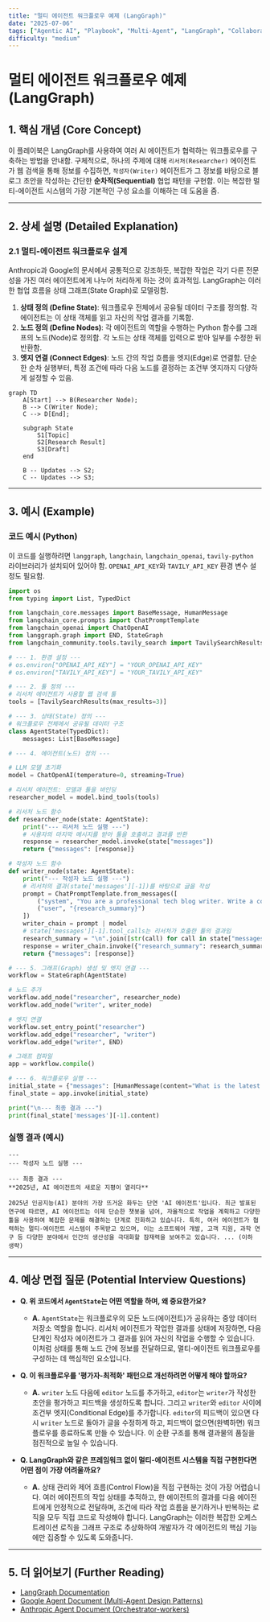 ```yaml
---
title: "멀티 에이전트 워크플로우 예제 (LangGraph)"
date: "2025-07-06"
tags: ["Agentic AI", "Playbook", "Multi-Agent", "LangGraph", "Collaboration"]
difficulty: "medium"
---
```


# 멀티 에이전트 워크플로우 예제 (LangGraph)

## 1. 핵심 개념 (Core Concept)

이 플레이북은 LangGraph를 사용하여 여러 AI 에이전트가 협력하는 워크플로우를 구축하는 방법을 안내함. 구체적으로, 하나의 주제에 대해 `리서처(Researcher)` 에이전트가 웹 검색을 통해 정보를 수집하면, `작성자(Writer)` 에이전트가 그 정보를 바탕으로 블로그 초안을 작성하는 간단한 **순차적(Sequential)** 협업 패턴을 구현함. 이는 복잡한 멀티-에이전트 시스템의 가장 기본적인 구성 요소를 이해하는 데 도움을 줌.

---

## 2. 상세 설명 (Detailed Explanation)

### 2.1 멀티-에이전트 워크플로우 설계

Anthropic과 Google의 문서에서 공통적으로 강조하듯, 복잡한 작업은 각기 다른 전문성을 가진 여러 에이전트에게 나누어 처리하게 하는 것이 효과적임. LangGraph는 이러한 협업 흐름을 상태 그래프(State Graph)로 모델링함.

1.  **상태 정의 (Define State)**: 워크플로우 전체에서 공유될 데이터 구조를 정의함. 각 에이전트는 이 상태 객체를 읽고 자신의 작업 결과를 기록함.
2.  **노드 정의 (Define Nodes)**: 각 에이전트의 역할을 수행하는 Python 함수를 그래프의 노드(Node)로 정의함. 각 노드는 상태 객체를 입력으로 받아 일부를 수정한 뒤 반환함.
3.  **엣지 연결 (Connect Edges)**: 노드 간의 작업 흐름을 엣지(Edge)로 연결함. 단순한 순차 실행부터, 특정 조건에 따라 다음 노드를 결정하는 조건부 엣지까지 다양하게 설정할 수 있음.

```mermaid
graph TD
    A[Start] --> B(Researcher Node);
    B --> C(Writer Node);
    C --> D[End];

    subgraph State
        S1[Topic]
        S2[Research Result]
        S3[Draft]
    end

    B -- Updates --> S2;
    C -- Updates --> S3;
```

---

## 3. 예시 (Example)

### 코드 예시 (Python)

이 코드를 실행하려면 `langgraph`, `langchain`, `langchain_openai`, `tavily-python` 라이브러리가 설치되어 있어야 함. `OPENAI_API_KEY`와 `TAVILY_API_KEY` 환경 변수 설정도 필요함.

```python
import os
from typing import List, TypedDict

from langchain_core.messages import BaseMessage, HumanMessage
from langchain_core.prompts import ChatPromptTemplate
from langchain_openai import ChatOpenAI
from langgraph.graph import END, StateGraph
from langchain_community.tools.tavily_search import TavilySearchResults

# --- 1. 환경 설정 ---
# os.environ["OPENAI_API_KEY"] = "YOUR_OPENAI_API_KEY"
# os.environ["TAVILY_API_KEY"] = "YOUR_TAVILY_API_KEY"

# --- 2. 툴 정의 ---
# 리서처 에이전트가 사용할 웹 검색 툴
tools = [TavilySearchResults(max_results=3)]

# --- 3. 상태(State) 정의 ---
# 워크플로우 전체에서 공유될 데이터 구조
class AgentState(TypedDict):
    messages: List[BaseMessage]

# --- 4. 에이전트(노드) 정의 ---

# LLM 모델 초기화
model = ChatOpenAI(temperature=0, streaming=True)

# 리서처 에이전트: 모델과 툴을 바인딩
researcher_model = model.bind_tools(tools)

# 리서처 노드 함수
def researcher_node(state: AgentState):
    print("--- 리서처 노드 실행 ---")
    # 사용자의 마지막 메시지를 받아 툴을 호출하고 결과를 반환
    response = researcher_model.invoke(state["messages"])
    return {"messages": [response]}

# 작성자 노드 함수
def writer_node(state: AgentState):
    print("--- 작성자 노드 실행 ---")
    # 리서처의 결과(state['messages'][-1])를 바탕으로 글을 작성
    prompt = ChatPromptTemplate.from_messages([
        ("system", "You are a professional tech blog writer. Write a concise blog post based on the provided research content."),
        ("user", "{research_summary}")
    ])
    writer_chain = prompt | model
    # state['messages'][-1].tool_calls는 리서처가 호출한 툴의 결과임
    research_summary = "\n".join([str(call) for call in state["messages"][-1].tool_calls])
    response = writer_chain.invoke({"research_summary": research_summary})
    return {"messages": [response]}

# --- 5. 그래프(Graph) 생성 및 엣지 연결 ---
workflow = StateGraph(AgentState)

# 노드 추가
workflow.add_node("researcher", researcher_node)
workflow.add_node("writer", writer_node)

# 엣지 연결
workflow.set_entry_point("researcher")
workflow.add_edge("researcher", "writer")
workflow.add_edge("writer", END)

# 그래프 컴파일
app = workflow.compile()

# --- 6. 워크플로우 실행 ---
initial_state = {"messages": [HumanMessage(content="What is the latest news on AI agents in 2025?")]}
final_state = app.invoke(initial_state)

print("\n--- 최종 결과 ---")
print(final_state['messages'][-1].content)
```

### 실행 결과 (예시)

```
---
--- 작성자 노드 실행 ---

--- 최종 결과 ---
**2025년, AI 에이전트의 새로운 지평이 열리다**

2025년 인공지능(AI) 분야의 가장 뜨거운 화두는 단연 'AI 에이전트'입니다. 최근 발표된 연구에 따르면, AI 에이전트는 이제 단순한 챗봇을 넘어, 자율적으로 작업을 계획하고 다양한 툴을 사용하여 복잡한 문제를 해결하는 단계로 진화하고 있습니다. 특히, 여러 에이전트가 협력하는 멀티-에이전트 시스템이 주목받고 있으며, 이는 소프트웨어 개발, 고객 지원, 과학 연구 등 다양한 분야에서 인간의 생산성을 극대화할 잠재력을 보여주고 있습니다. ... (이하 생략)
```

---

## 4. 예상 면접 질문 (Potential Interview Questions)

*   **Q. 위 코드에서 `AgentState`는 어떤 역할을 하며, 왜 중요한가요?**
    *   **A.** `AgentState`는 워크플로우의 모든 노드(에이전트)가 공유하는 중앙 데이터 저장소 역할을 합니다. 리서처 에이전트가 작업한 결과를 상태에 저장하면, 다음 단계인 작성자 에이전트가 그 결과를 읽어 자신의 작업을 수행할 수 있습니다. 이처럼 상태를 통해 노드 간에 정보를 전달하므로, 멀티-에이전트 워크플로우를 구성하는 데 핵심적인 요소입니다.

*   **Q. 이 워크플로우를 '평가자-최적화' 패턴으로 개선하려면 어떻게 해야 할까요?**
    *   **A.** `writer` 노드 다음에 `editor` 노드를 추가하고, `editor`는 `writer`가 작성한 초안을 평가하고 피드백을 생성하도록 합니다. 그리고 `writer`와 `editor` 사이에 조건부 엣지(Conditional Edge)를 추가합니다. `editor`의 피드백이 있으면 다시 `writer` 노드로 돌아가 글을 수정하게 하고, 피드백이 없으면(완벽하면) 워크플로우를 종료하도록 만들 수 있습니다. 이 순환 구조를 통해 결과물의 품질을 점진적으로 높일 수 있습니다.

*   **Q. LangGraph와 같은 프레임워크 없이 멀티-에이전트 시스템을 직접 구현한다면 어떤 점이 가장 어려울까요?**
    *   **A.** 상태 관리와 제어 흐름(Control Flow)을 직접 구현하는 것이 가장 어렵습니다. 여러 에이전트의 작업 상태를 추적하고, 한 에이전트의 결과를 다음 에이전트에게 안정적으로 전달하며, 조건에 따라 작업 흐름을 분기하거나 반복하는 로직을 모두 직접 코드로 작성해야 합니다. LangGraph는 이러한 복잡한 오케스트레이션 로직을 그래프 구조로 추상화하여 개발자가 각 에이전트의 핵심 기능에만 집중할 수 있도록 도와줍니다.

---

## 5. 더 읽어보기 (Further Reading)

*   [LangGraph Documentation](https://langchain-ai.github.io/langgraph/)
*   [Google Agent Document (Multi-Agent Design Patterns)](https://www.kaggle.com/whitepaper-agent-companion)
*   [Anthropic Agent Document (Orchestrator-workers)](https://www.anthropic.com/engineering/building-effective-agents)